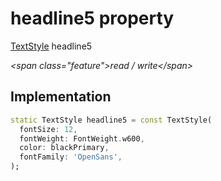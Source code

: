 


# headline5 property







[TextStyle](https:api.flutter.dev/flutter/painting/TextStyle-class.html) headline5
  
_\<span class="feature"\>read / write\</span\>_






## Implementation

```dart
static TextStyle headline5 = const TextStyle(
  fontSize: 12,
  fontWeight: FontWeight.w600,
  color: blackPrimary,
  fontFamily: 'OpenSans',
);
```







